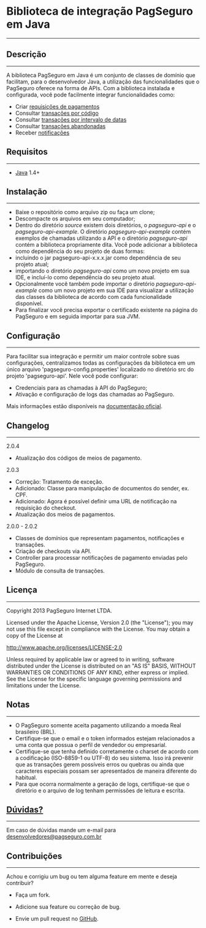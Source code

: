 Biblioteca de integração PagSeguro em Java
==========================================
---
Descrição
---------
---
A biblioteca PagSeguro em Java é um conjunto de classes de domínio que facilitam, para o desenvolvedor Java, a utilização das funcionalidades que o PagSeguro oferece na forma de APIs. Com a biblioteca instalada e configurada, você pode facilmente integrar funcionalidades como:

 - Criar [requisições de pagamentos]
 - Consultar [transações por código]
 - Consultar [transações por intervalo de datas]
 - Consultar [transações abandonadas]
 - Receber [notificações]


Requisitos
----------
---
 - [Java] 1.4+


Instalação
----------
---
 - Baixe o repositório como arquivo zip ou faça um clone;
 - Descompacte os arquivos em seu computador;
 - Dentro do diretório *source* existem dois diretórios, o *pagseguro-api* e o *pagseguro-api-example*. O diretório *pagseguro-api-example* contém exemplos de chamadas utilizando a API e o diretório *pagseguro-api* contém a biblioteca propriamente dita. Você pode adicionar a biblioteca como dependência do seu projeto de duas formas:
  - incluindo o jar pagseguro-api-x.x.x.jar como dependência de seu projeto atual;
  - importando o diretório *pagseguro-api* como um novo projeto em sua IDE, e incluí-lo como dependência do seu projeto atual.
 - Opcionalmente você também pode importar o diretório *pagseguro-api-example* como um novo projeto em sua IDE para visualizar a utilização das classes da biblioteca de acordo com cada funcionalidade disponível.
 - Para finalizar você precisa exportar o certificado existente na página do PagSeguro e em seguida importar para sua JVM.

Configuração
------------
---
Para facilitar sua integração e permitir um maior controle sobre suas configurações, centralizamos todas as configurações da biblioteca em um único arquivo 'pagseguro-config.properties' localizado no diretório src do projeto 'pagseguro-api'. Nele você pode configurar:

 - Credenciais para as chamadas à API do PagSeguro;
 - Ativação e configuração de logs das chamadas ao PagSeguro.

Mais informações estão disponíveis na [documentação oficial].


Changelog
---------
---
2.0.4

 - Atualização dos códigos de meios de pagamento.

2.0.3

 - Correção: Tratamento de exceção.
 - Adicionado: Classe para manipulação de documentos do sender, ex. CPF.
 - Adicionado: Agora é possível definir uma URL de notificação na requisição do checkout.
 - Atualização dos meios de pagamentos.


2.0.0 - 2.0.2

 - Classes de domínios que representam pagamentos, notificações e transações.
 - Criação de checkouts via API.
 - Controller para processar notificações de pagamento enviadas pelo PagSeguro.
 - Módulo de consulta de transações.


Licença
-------
---
Copyright 2013 PagSeguro Internet LTDA.

Licensed under the Apache License, Version 2.0 (the "License"); you may not use this file except in compliance with the License. You may obtain a copy of the License at

http://www.apache.org/licenses/LICENSE-2.0

Unless required by applicable law or agreed to in writing, software distributed under the License is distributed on an "AS IS" BASIS, WITHOUT WARRANTIES OR CONDITIONS OF ANY KIND, either express or implied. See the License for the specific language governing permissions and limitations under the License.


Notas
-----
---
 - O PagSeguro somente aceita pagamento utilizando a moeda Real brasileiro (BRL).
 - Certifique-se que o email e o token informados estejam relacionados a uma conta que possua o perfil de vendedor ou empresarial.
 - Certifique-se que tenha definido corretamente o charset de acordo com a codificação (ISO-8859-1 ou UTF-8) do seu sistema. Isso irá prevenir que as transações gerem possíveis erros ou quebras ou ainda que caracteres especiais possam ser apresentados de maneira diferente do habitual.
 - Para que ocorra normalmente a geração de logs, certifique-se que o diretório e o arquivo de log tenham permissões de leitura e escrita.


[Dúvidas?]
----------
---
Em caso de dúvidas mande um e-mail para desenvolvedores@pagseguro.com.br


Contribuições
-------------
---
Achou e corrigiu um bug ou tem alguma feature em mente e deseja contribuir?

* Faça um fork.
* Adicione sua feature ou correção de bug.
* Envie um pull request no [GitHub].


  [requisições de pagamentos]: https://pagseguro.uol.com.br/v2/guia-de-integracao/api-de-pagamentos.html
  [notificações]: https://pagseguro.uol.com.br/v2/guia-de-integracao/api-de-notificacoes.html
  [transações por código]: https://pagseguro.uol.com.br/v2/guia-de-integracao/consulta-de-transacoes-por-codigo.html
  [transações por intervalo de datas]: https://pagseguro.uol.com.br/v2/guia-de-integracao/consulta-de-transacoes-por-intervalo-de-datas.html
  [transações abandonadas]: https://pagseguro.uol.com.br/v2/guia-de-integracao/consulta-de-transacoes-abandonadas.html
  [Dúvidas?]: https://pagseguro.uol.com.br/desenvolvedor/comunidade.jhtml
  [Java]: http://www.oracle.com/technetwork/java/index.html
  [GitHub]: https://github.com/pagseguro/java/
  [documentação oficial]: https://pagseguro.uol.com.br/v2/guia-de-integracao/tutorial-da-biblioteca-pagseguro-em-java.html
